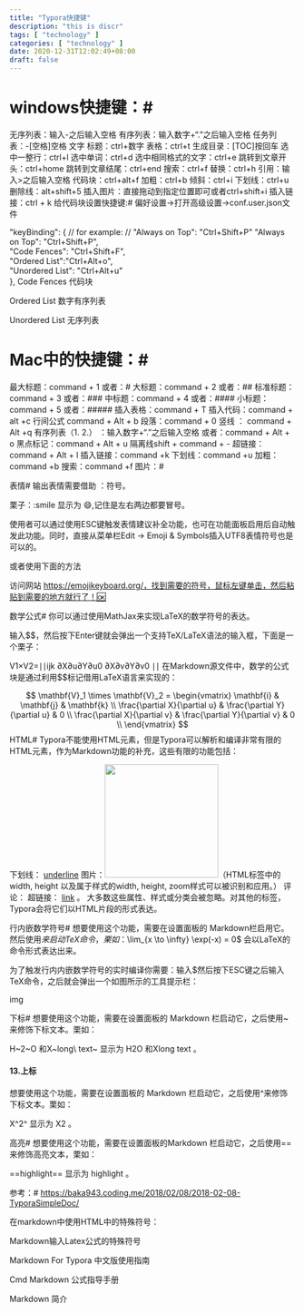 ```yaml
---
title: "Typora快捷键"
description: "this is discr"
tags: [ "technology" ]
categories: [ "technology" ]
date: 2020-12-31T12:02:49+08:00
draft: false
---
```


# windows快捷键：#

无序列表：输入-之后输入空格
有序列表：输入数字+“.”之后输入空格
任务列表：-[空格]空格 文字
标题：ctrl+数字
表格：ctrl+t
生成目录：[TOC]按回车
选中一整行：ctrl+l
选中单词：ctrl+d
选中相同格式的文字：ctrl+e
跳转到文章开头：ctrl+home
跳转到文章结尾：ctrl+end
搜索：ctrl+f
替换：ctrl+h
引用：输入>之后输入空格
代码块：ctrl+alt+f
加粗：ctrl+b
倾斜：ctrl+i
下划线：ctrl+u
删除线：alt+shift+5
插入图片：直接拖动到指定位置即可或者ctrl+shift+i
插入链接：ctrl + k
给代码块设置快捷键:#
偏好设置->打开高级设置->conf.user.json文件

  "keyBinding": {
    // for example: 
    // "Always on Top": "Ctrl+Shift+P"
	"Always on Top": "Ctrl+Shift+P",  
    "Code Fences": "Ctrl+Shift+F",  
    "Ordered List":"Ctrl+Alt+o",  
    "Unordered List": "Ctrl+Alt+u"  
  },
Code Fences 代码块

Ordered List 数字有序列表

Unordered List 无序列表

# Mac中的快捷键：#

最大标题：command + 1 或者：#
大标题：command + 2 或者：##
标准标题：command + 3 或者：###
中标题：command + 4 或者：####
小标题：command + 5 或者：#####
插入表格：command + T
插入代码：command + alt +c
行间公式 command + Alt + b
段落：command + 0
竖线 ： command + Alt +q
有序列表（1. 2.） ：输入数字+“.”之后输入空格 或者：command + Alt + o
黑点标记：command + Alt + u
隔离线shift + command + -
超链接：command + Alt + l
插入链接：command +k
下划线：command +u
加粗：command +b
搜索：command +f
图片：#



表情#
输出表情需要借助 ：符号。

栗子：:smile 显示为 😄,记住是左右两边都要冒号。

使用者可以通过使用ESC键触发表情建议补全功能，也可在功能面板启用后自动触发此功能。同时，直接从菜单栏Edit -> Emoji & Symbols插入UTF8表情符号也是可以的。

或者使用下面的方法

访问网站 https://emojikeyboard.org/，找到需要的符号，鼠标左键单击，然后粘贴到需要的地方就行了！🆗

数学公式#
你可以通过使用MathJax来实现LaTeX的数学符号的表达。

输入$$，然后按下Enter键就会弹出一个支持TeX/LaTeX语法的输入框，下面是一个栗子：

V1×V2=∣∣ijk ∂X∂u∂Y∂u0 ∂X∂v∂Y∂v0 ∣∣
在Markdown源文件中，数学的公式块是通过利用$$标记借用LaTeX语言来实现的：

$$
\mathbf{V}_1 \times \mathbf{V}_2 =  \begin{vmatrix} 
\mathbf{i} & \mathbf{j} & \mathbf{k} \\
\frac{\partial X}{\partial u} &  \frac{\partial Y}{\partial u} & 0 \\
\frac{\partial X}{\partial v} &  \frac{\partial Y}{\partial v} & 0 \\
\end{vmatrix}
$$
HTML#
Typora不能使用HTML元素，但是Typora可以解析和编译非常有限的HTML元素，作为Markdown功能的补充，这些有限的功能包括：

下划线： <u>underline</u>
图片：<img src="http://www.w3.org/html/logo/img/mark-word-icon.png" width="200px" />（HTML标签中的width, height 以及属于样式的width, height, zoom样式可以被识别和应用。）
评论：<!-- This is some comments -->
超链接： <a href="http://typora.io" target="_blank">link</a> 。
大多数这些属性、样式或分类会被忽略。对其他的标签，Typora会将它们以HTML片段的形式表达。

行内嵌数学符号#
想要使用这个功能，需要在设置面板的 Markdown栏启用它。然后使用$来启动TeX命令，栗如：$\lim_{x \to \infty} \exp(-x) = 0$ 会以LaTeX的命令形式表达出来。

为了触发行内内嵌数学符号的实时编译你需要：输入$然后按下ESC键之后输入TeX命令，之后就会弹出一个如图所示的工具提示栏：

img

下标#
想要使用这个功能，需要在设置面板的 Markdown 栏启动它，之后使用~来修饰下标文本。栗如：

H~2~O 和X~long\ text~ 显示为 H2O 和Xlong text 。

#### 13.上标

想要使用这个功能，需要在设置面板的 Markdown 栏启动它，之后使用^来修饰下标文本。栗如：

X^2^ 显示为 X2 。

高亮#
想要使用这个功能，需要在设置面板的Markdown 栏启动它，之后使用==来修饰高亮文本，栗如：

==highlight== 显示为 highlight 。

参考：#
https://baka943.coding.me/2018/02/08/2018-02-08-TyporaSimpleDoc/

在markdown中使用HTML中的特殊符号：

Markdown输入Latex公式的特殊符号

Markdown For Typora 中文版使用指南

Cmd Markdown 公式指导手册

Markdown 简介